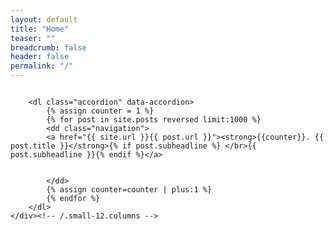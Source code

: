 ```yaml
---
layout: default
title: "Home"
teaser: ""
breadcrumb: false
header: false
permalink: "/"
---
```

<div id="blog-index" class="row">
	<div class="small-12 columns t30">
		
		<dl class="accordion" data-accordion>
			{% assign counter = 1 %}
			{% for post in site.posts reversed limit:1000 %}
			<dd class="navigation">
            <a href="{{ site.url }}{{ post.url }}"><strong>{{counter}}. {{ post.title }}</strong>{% if post.subheadline %} </br>{{ post.subheadline }}{% endif %}</a>

              
            </dd>
			{% assign counter=counter | plus:1 %}
			{% endfor %}
		</dl>
	</div><!-- /.small-12.columns -->
</div><!-- /.row -->
